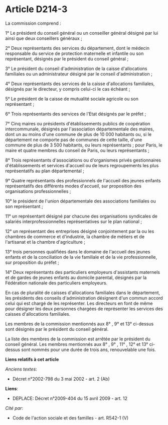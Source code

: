 # Article D214-3

La commission comprend :

1° Le président du conseil général ou un conseiller général désigné par lui ainsi que deux conseillers généraux ;

2° Deux représentants des services du département, dont le médecin responsable du service de protection maternelle et
infantile ou son représentant, désignés par le président du conseil général ;

3° Le président du conseil d'administration de la caisse d'allocations familiales ou un administrateur désigné par le conseil
d'administration ;

4° Deux représentants des services de la caisse d'allocations familiales, désignés par le directeur, y compris celui-ci le
cas échéant ;

5° Le président de la caisse de mutualité sociale agricole ou son représentant ;

6° Trois représentants des services de l'Etat désignés par le préfet ;

7° Cinq maires ou présidents d'établissements publics de coopération intercommunale, désignés par l'association
départementale des maires, dont un au moins d'une commune de plus de 10 000 habitants ou, si le département ne comporte pas
de communes de cette taille, d'une commune de plus de 3 500 habitants, ou leurs représentants ; pour Paris, le maire et
quatre membres du conseil de Paris, ou leurs représentants ;

8° Trois représentants d'associations ou d'organismes privés gestionnaires d'établissements et services d'accueil ou de leurs
regroupements les plus représentatifs au plan départemental ;

9° Quatre représentants des professionnels de l'accueil des jeunes enfants représentatifs des différents modes d'accueil, sur
proposition des organisations professionnelles ;

10° le président de l'union départementale des associations familiales ou son représentant ;

11° un représentant désigné par chacune des organisations syndicales de salariés interprofessionnelles représentatives sur le
plan national ;

12° un représentant des entreprises désigné conjointement par la ou les chambres de commerce et d'industrie, la chambre de
métiers et de l'artisanat et la chambre d'agriculture ;

13° trois personnes qualifiées dans le domaine de l'accueil des jeunes enfants et de la conciliation de la vie familiale et
de la vie professionnelle, sur proposition du préfet ;

14° Deux représentants des particuliers employeurs d'assistants maternels et de gardes de jeunes enfants au domicile
parental, désignés par la Fédération nationale des particuliers employeurs.

En cas de pluralité de caisses d'allocations familiales dans le département, les présidents des conseils d'administration
désignent d'un commun accord celui qui est chargé de les représenter. Les directeurs en font de même pour désigner les deux
personnes chargées de représenter les services des caisses d'allocations familiales.

Les membres de la commission mentionnés aux 8° , 9° et 13° ci-dessus sont désignés par le président du conseil général.

La liste des membres de la commission est arrêtée par le président du conseil général. Les membres mentionnés aux 8° , 9° ,
11° , 12° et 13° ci-dessus sont nommés pour une durée de trois ans, renouvelable une fois.

**Liens relatifs à cet article**

_Anciens textes_:

  - Décret n°2002-798 du 3 mai 2002 - art. 2 (Ab)

**Liens**:

  - DEPLACE: Décret n°2009-404 du 15 avril 2009 - art. 12

_Cité par_:

  - Code de l'action sociale et des familles - art. R542-1 (V)
